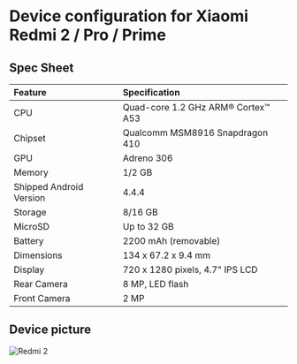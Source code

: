# Device configuration for Xiaomi Redmi 2 / Pro / Prime

## Spec Sheet

| Feature                 | Specification                     |
| :---------------------- | :-------------------------------- |
| CPU                     | Quad-core 1.2 GHz ARM® Cortex™ A53|
| Chipset                 | Qualcomm MSM8916 Snapdragon 410   |
| GPU                     | Adreno 306                        |
| Memory                  | 1/2 GB                            |
| Shipped Android Version | 4.4.4                             |
| Storage                 | 8/16 GB                           |
| MicroSD                 | Up to 32 GB                       |
| Battery                 | 2200 mAh (removable)              |
| Dimensions              | 134 x 67.2 x 9.4 mm               |
| Display                 | 720 x 1280 pixels, 4.7" IPS LCD   |
| Rear Camera             | 8 MP, LED flash                   |
| Front Camera            | 2 MP                              |

## Device picture

![Redmi 2](http://cdn.ndtv.com/tech/xiaomi_redmi_2_white_screen.jpg "Redmi 2 in white")
